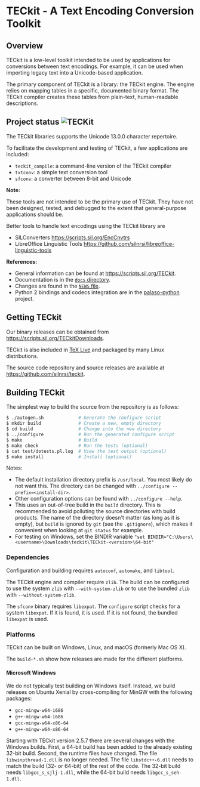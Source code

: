 TECkit - A Text Encoding Conversion Toolkit
===========================================

Overview
--------

TECkit is a low-level toolkit intended to be used by applications for
conversions between text encodings. For example, it can be used when importing
legacy text into a Unicode-based application.

The primary component of TECkit is a library: the TECkit engine. The engine
relies on mapping tables in a specific, documented binary format. The TECkit
compiler creates these tables from plain-text, human-readable descriptions.

## Project status ![TECKit](https://github.com/tim-eves/teckit/workflows/TECKit/badge.svg)

The TECkit libraries supports the Unicode 13.0.0 character repertoire.

To facilitate the development and testing of TECkit, a few applications are
included:

  - `teckit_compile`: a command-line version of the TECkit compiler
  - `txtconv`: a simple text conversion tool
  - `sfconv`: a converter between 8-bit and Unicode

**Note:**

These tools are not intended to be the primary use of TECkit. They have not been
designed, tested, and debugged to the extent that general-purpose applications
should be.

Better tools to handle text encodings using the TECkit library are

- SILConverters <https://scripts.sil.org/EncCnvtrs>
- LibreOffice Linguistic Tools <https://github.com/silnrsi/libreoffice-linguistic-tools>

**References:**

  - General information can be found at <https://scripts.sil.org/TECkit>.
  - Documentation is in the [`docs` directory].
  - Changes are found in the [`NEWS` file].
  - Python 2 bindings and codecs integration are in the [palaso-python] project.

[`docs` directory]: ./docs
[`NEWS` file]: ./NEWS
[palaso-python]: https://github.com/silnrsi/palaso-python

Getting TECkit
--------------

Our binary releases can be obtained from
<https://scripts.sil.org/TECkitDownloads>.

TECkit is also included in [TeX Live](https://www.tug.org/texlive/) and packaged
by many Linux distributions.

The source code repository and source releases are available at
<https://github.com/silnrsi/teckit>.

Building TECkit
---------------

The simplest way to build the source from the repository is as follows:

```sh
$ ./autogen.sh             # Generate the configure script
$ mkdir build              # Create a new, empty directory
$ cd build                 # Change into the new directory
$ ../configure             # Run the generated configure script
$ make                     # Build
$ make check               # Run the tests (optional)
$ cat test/dotests.pl.log  # View the test output (optional)
$ make install             # Install (optional)
```

Notes:

  - The default installation directory prefix is `/usr/local`. You most likely
    do not want this. The directory can be changed with
    `../configure --prefix=<install-dir>`.
  - Other configuration options can be found with `../configure --help`.
  - This uses an out-of-tree build in the `build` directory. This is recommended
    to avoid polluting the source directories with build products. The name of
    the directory doesn't matter (as long as it is empty), but `build` is
    ignored by `git` (see the `.gitignore`), which makes it convenient when
    looking at `git status` for example.
  - For testing on Windows, set the BINDIR variable `"set BINDIR="C:\Users\<username>\Downloads\teckit\TECkit-<version>\64-bit"`

### Dependencies

Configuration and building requires `autoconf`, `automake`, and `libtool`.

The TECkit engine and compiler require `zlib`. The build can be configured to
use the system `zlib` with `--with-system-zlib` or to use the bundled `zlib`
with `--without-system-zlib`.

The `sfconv` binary requires `libexpat`. The `configure` script checks for a
system `libexpat`. If it is found, it is used. If it is not found, the bundled
`libexpat` is used.

### Platforms

TECkit can be built on Windows, Linux, and macOS (formerly Mac OS X).

The `build-*.sh` show how releases are made for the different platforms.

#### Microsoft Windows

We do not typically test building on Windows itself. Instead, we build releases
on Ubuntu Xenial by cross-compiling for MinGW with the following packages:

  - `gcc-mingw-w64-i686`
  - `g++-mingw-w64-i686`
  - `gcc-mingw-w64-x86-64`
  - `g++-mingw-w64-x86-64`

Starting with TECkit version 2.5.7 there are several changes with the Windows
builds. First, a 64-bit build has been added to the already existing 32-bit
build. Second, the runtime files have changed. The file `libwinpthread-1.dll` is
no longer needed. The file `libstdc++-6.dll` needs to match the build (32- or
64-bit) of the rest of the code. The 32-bit build needs `libgcc_s_sjlj-1.dll`,
while the 64-bit build needs `libgcc_s_seh-1.dll`.
